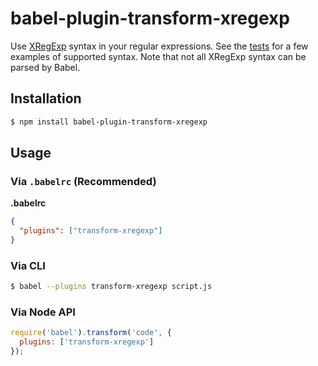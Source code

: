 # babel-plugin-transform-xregexp

Use [XRegExp] syntax in your regular expressions. See the [tests] for a few
examples of supported syntax. Note that not all XRegExp syntax can be parsed by
Babel.

[XRegExp]: http://xregexp.com/
[tests]: test/fixtures/

## Installation

```sh
$ npm install babel-plugin-transform-xregexp
```

## Usage

### Via `.babelrc` (Recommended)

**.babelrc**

```json
{
  "plugins": ["transform-xregexp"]
}
```

### Via CLI

```sh
$ babel --plugins transform-xregexp script.js
```

### Via Node API

```javascript
require('babel').transform('code', {
  plugins: ['transform-xregexp']
});
```
